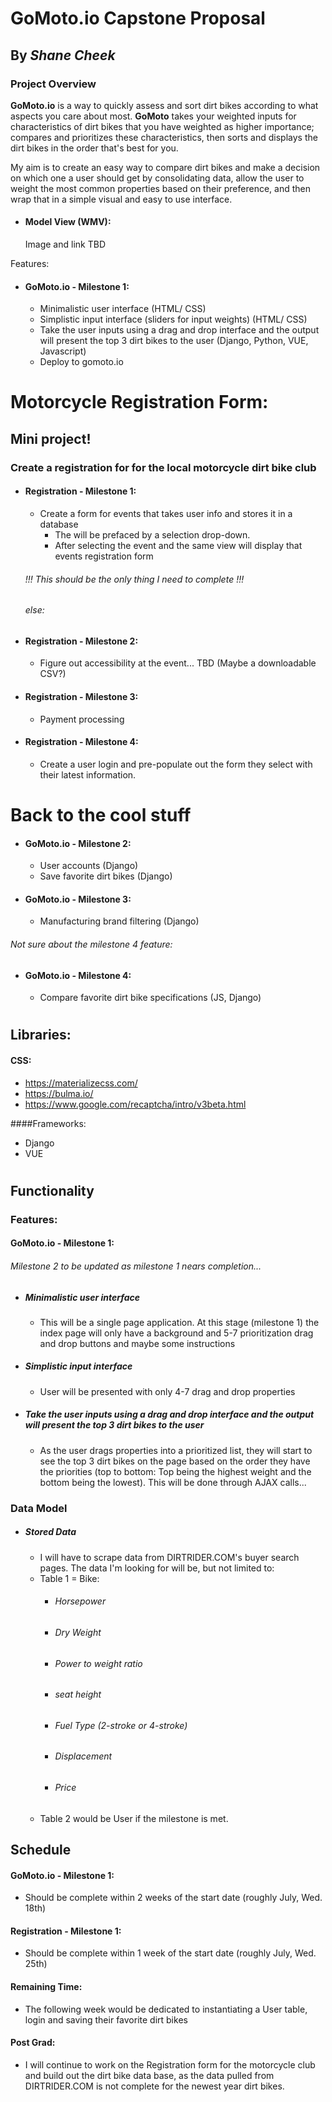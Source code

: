 # GoMoto.io Capstone Proposal
## By *Shane Cheek*
### Project Overview

**GoMoto.io** is a way to quickly assess and sort dirt bikes according to what aspects you care about most. **GoMoto** takes your weighted inputs for characteristics of dirt bikes that you have weighted as higher importance; compares and prioritizes these characteristics, then sorts and displays the dirt bikes in the order that's best for you.

My aim is to create an easy way to compare dirt bikes and make a decision on which one a user should get by consolidating data, allow the user to weight the most common properties based on their preference, and then wrap that in a simple visual and easy to use interface.


- #### Model View (WMV):
    Image and link TBD

Features:
- #### **GoMoto.io** - Milestone 1:
    - Minimalistic user interface (HTML/ CSS)
    - Simplistic input interface (sliders for input weights) (HTML/ CSS)
    - Take the user inputs using a drag and drop interface and the output will present the top 3 dirt bikes to the user (Django, Python, VUE, Javascript)
    - Deploy to gomoto.io
#
# Motorcycle Registration Form:
## Mini project!
### Create a registration for for the local motorcycle dirt bike club
- #### Registration - Milestone 1:
    - Create a form for events that takes user info and stores it in a database
        - The will be prefaced by a selection drop-down.
        - After selecting the event and the same view will display that events registration form
    ###### !!! This should be the only thing I need to complete !!!
    ###### else:
    
- #### Registration - Milestone 2:
    - Figure out accessibility at the event... TBD (Maybe a downloadable CSV?)
     
- #### Registration - Milestone 3:
    - Payment processing
        
- #### Registration - Milestone 4:
    - Create a user login and pre-populate out the form they select with their latest information.
#
# Back to the cool stuff
- #### **GoMoto.io** - Milestone 2:
    - User accounts (Django)
    - Save favorite dirt bikes (Django)
    
- #### **GoMoto.io** - Milestone 3:
    - Manufacturing brand filtering (Django)
    
###### *Not sure about the milestone 4 feature:*
- #### **GoMoto.io** - Milestone 4:
    - Compare favorite dirt bike specifications (JS, Django)
#

## Libraries:
#### CSS:
- https://materializecss.com/
- https://bulma.io/
- https://www.google.com/recaptcha/intro/v3beta.html

####Frameworks:
- Django
- VUE
#
## Functionality
### Features:
#### **GoMoto.io** - Milestone 1:
###### Milestone 2 to be updated as milestone 1 nears completion...
- ##### Minimalistic user interface
    - This will be a single page application. At this stage (milestone 1) the index page will only have a background and 5-7 prioritization drag and drop buttons and maybe some instructions
- ##### Simplistic input interface
    - User will be presented with only 4-7 drag and drop properties
- ##### Take the user inputs using a drag and drop interface and the output will present the top 3 dirt bikes to the user
    - As the user drags properties into a prioritized list, they will start to see the top 3 dirt bikes on the page based on the order they have the priorities (top to bottom: Top being the highest weight and the bottom being the lowest). This will be done through AJAX calls...

### Data Model
- ##### Stored Data
    - I will have to scrape data from DIRTRIDER.COM's buyer search pages. The data I'm looking for will be, but not limited to:
    - Table 1 = Bike:
        - ###### Horsepower
        - ###### Dry Weight
        - ###### Power to weight ratio
        - ###### seat height
        - ###### Fuel Type (2-stroke or 4-stroke)
        - ###### Displacement
        - ###### Price
    - Table 2 would be User if the milestone is met.

## Schedule
#### **GoMoto.io** - Milestone 1:
- Should be complete within 2 weeks of the start date (roughly July, Wed. 18th)
#### Registration - Milestone 1:
- Should be complete within 1 week of the start date (roughly July, Wed. 25th)
#### Remaining Time:
- The following week would be dedicated to instantiating a User table, login and saving their favorite dirt bikes
#### Post Grad:
- I will continue to work on the Registration form for the motorcycle club and build out the dirt bike data base, as the data pulled from DIRTRIDER.COM is not complete for the newest year dirt bikes.




